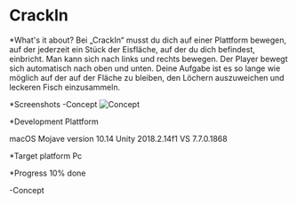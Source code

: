 # CrackIn
*What's it about?
Bei „CrackIn“ musst du dich auf einer Plattform bewegen, auf der jederzeit ein Stück der Eisfläche, auf der du dich befindest, einbricht. Man kann sich nach links und rechts bewegen. Der Player bewegt sich automatisch nach oben und unten. Deine Aufgabe ist es so lange wie möglich auf der auf der Fläche zu bleiben, den Löchern auszuweichen und leckeren Fisch einzusammeln. 

*Screenshots
-Concept
![Concept](./Screenshots/Concept.jpeg)

*Development Plattform

macOS Mojave version 10.14 Unity 2018.2.14f1 
VS 7.7.0.1868

*Target platform
Pc

*Progress 10% done

-Concept 

